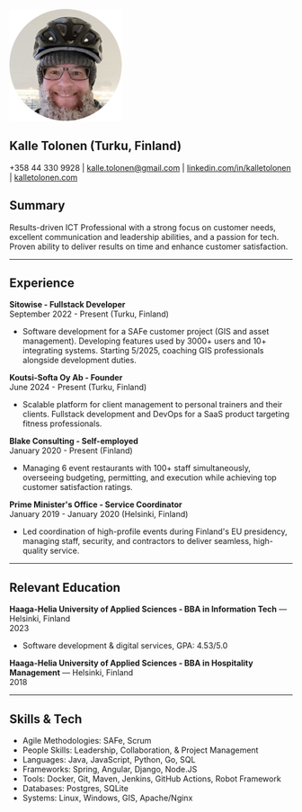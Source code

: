 ![](./kalle_tolonen_sleet.png)

## Kalle Tolonen (Turku, Finland)

+358 44 330 9928 | kalle.tolonen@gmail.com | [linkedin.com/in/kalletolonen](https://www.linkedin.com/in/kalletolonen) | [kalletolonen.com](https://www.kalletolonen.com)


## Summary
Results-driven ICT Professional with a strong focus on customer needs, excellent communication and leadership abilities, and a passion for tech. Proven ability to deliver results on time and enhance customer satisfaction.

---

## Experience

**Sitowise - Fullstack Developer**   
September 2022 - Present (Turku, Finland)  
- Software development for a SAFe customer project (GIS and asset management). Developing features used by 3000+ users and 10+ integrating systems. Starting 5/2025, coaching GIS professionals alongside development duties.

**Koutsi-Softa Oy Ab - Founder**   
June 2024 - Present (Turku, Finland)  
- Scalable platform for client management to personal trainers and their clients. Fullstack development and DevOps for a SaaS product targeting fitness professionals.

**Blake Consulting - Self-employed**   
January 2020 - Present (Finland)   
- Managing 6 event restaurants with 100+ staff simultaneously, overseeing budgeting, permitting, and execution while achieving top customer satisfaction ratings. 

**Prime Minister\'s Office - Service Coordinator**   
January 2019 - January 2020 (Helsinki, Finland)   
- Led coordination of high-profile events during Finland\'s EU presidency, managing staff, security, and contractors to deliver seamless, high-quality service. 

---

## Relevant Education

**Haaga-Helia University of Applied Sciences - BBA in Information Tech** — Helsinki, Finland  
2023  
- Software development & digital services, GPA: 4.53/5.0  

**Haaga-Helia University of Applied Sciences - BBA in Hospitality Management** — Helsinki, Finland  
2018  

---

## Skills & Tech
* Agile Methodologies: SAFe, Scrum
* People Skills: Leadership, Collaboration, & Project Management
* Languages: Java, JavaScript, Python, Go, SQL
* Frameworks: Spring, Angular, Django, Node.JS
* Tools: Docker, Git, Maven, Jenkins, GitHub Actions, Robot Framework
* Databases: Postgres, SQLite
* Systems: Linux, Windows, GIS, Apache/Nginx
 
